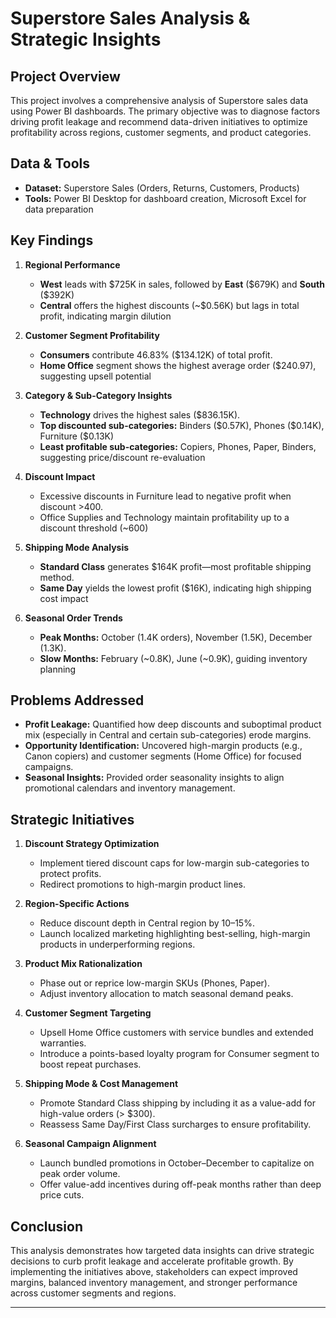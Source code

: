 # Superstore Sales Analysis & Strategic Insights

## Project Overview
This project involves a comprehensive analysis of Superstore sales data using Power BI dashboards.
The primary objective was to diagnose factors driving profit leakage and recommend data-driven initiatives to optimize
profitability across regions, customer segments, and product categories.

## Data & Tools
- **Dataset:** Superstore Sales (Orders, Returns, Customers, Products)  
- **Tools:** Power BI Desktop for dashboard creation, Microsoft Excel for data preparation

## Key Findings
1. **Regional Performance**  
   - **West** leads with \$725K in sales, followed by **East** (\$679K) and **South** (\$392K)   
   - **Central** offers the highest discounts (~\$0.56K) but lags in total profit, indicating margin dilution

2. **Customer Segment Profitability**  
   - **Consumers** contribute 46.83% (\$134.12K) of total profit.  
   - **Home Office** segment shows the highest average order (\$240.97), suggesting upsell potential
     
3. **Category & Sub-Category Insights**  
   - **Technology** drives the highest sales (\$836.15K).  
   - **Top discounted sub-categories:** Binders (\$0.57K), Phones (\$0.14K), Furniture (\$0.13K)  
   - **Least profitable sub-categories:** Copiers, Phones, Paper, Binders, suggesting price/discount re-evaluation
     
4. **Discount Impact**  
   - Excessive discounts in Furniture lead to negative profit when discount >400.  
   - Office Supplies and Technology maintain profitability up to a discount threshold (~600)
     
5. **Shipping Mode Analysis**  
   - **Standard Class** generates \$164K profit—most profitable shipping method.  
   - **Same Day** yields the lowest profit (\$16K), indicating high shipping cost impact
     
6. **Seasonal Order Trends**  
   - **Peak Months:** October (1.4K orders), November (1.5K), December (1.3K).  
   - **Slow Months:** February (~0.8K), June (~0.9K), guiding inventory planning
     
## Problems Addressed
- **Profit Leakage:** Quantified how deep discounts and suboptimal product mix (especially in Central and certain sub-categories) erode margins.  
- **Opportunity Identification:** Uncovered high-margin products (e.g., Canon copiers) and customer segments (Home Office) for focused campaigns.  
- **Seasonal Insights:** Provided order seasonality insights to align promotional calendars and inventory management.

## Strategic Initiatives
1. **Discount Strategy Optimization**  
   - Implement tiered discount caps for low-margin sub-categories to protect profits.  
   - Redirect promotions to high-margin product lines.

2. **Region-Specific Actions**  
   - Reduce discount depth in Central region by 10–15%.  
   - Launch localized marketing highlighting best-selling, high-margin products in underperforming regions.

3. **Product Mix Rationalization**  
   - Phase out or reprice low-margin SKUs (Phones, Paper).  
   - Adjust inventory allocation to match seasonal demand peaks.

4. **Customer Segment Targeting**  
   - Upsell Home Office customers with service bundles and extended warranties.  
   - Introduce a points-based loyalty program for Consumer segment to boost repeat purchases.

5. **Shipping Mode & Cost Management**  
   - Promote Standard Class shipping by including it as a value-add for high-value orders (> \$300).  
   - Reassess Same Day/First Class surcharges to ensure profitability.

6. **Seasonal Campaign Alignment**  
   - Launch bundled promotions in October–December to capitalize on peak order volume.  
   - Offer value-add incentives during off-peak months rather than deep price cuts.

## Conclusion
This analysis demonstrates how targeted data insights can drive strategic decisions to curb profit leakage and accelerate profitable growth. 
By implementing the initiatives above, stakeholders can expect improved margins, balanced inventory management, and stronger performance across 
customer segments and regions.

---

